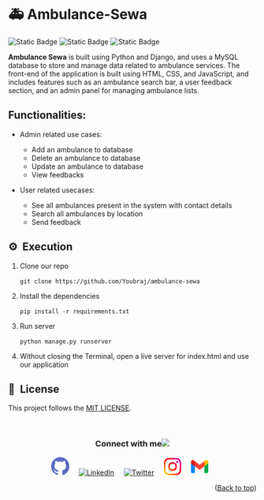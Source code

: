# 🚑 Ambulance-Sewa
![Static Badge](https://img.shields.io/badge/Language-Python-green) ![Static Badge](https://img.shields.io/badge/Framework-Django-brightgreen) ![Static Badge](https://img.shields.io/badge/DB-MySQL-green)

**Ambulance Sewa** is built using Python and Django, and uses a MySQL database to store and manage data related to ambulance services. The front-end of the application is built using HTML, CSS, and JavaScript, and includes features such as an ambulance search bar, a user feedback section, and an admin panel for managing ambulance lists.

## Functionalities:
* Admin related use cases:
  * Add an ambulance to database
  * Delete an ambulance to database
  * Update an ambulance to database
  * View feedbacks

* User related usecases:
  * See all ambulances present in the system with contact details
  * Search all ambulances by location
  * Send feedback

<h2 align="left">⚙️  &nbsp;Execution</h2>

1. Clone our repo
   ```
   git clone https://github.com/Youbraj/ambulance-sewa
   ```
2. Install the dependencies
   ```
   pip install -r requirements.txt
   ```
3. Run server
   ```
   python manage.py runserver
   ```
4. Without closing the Terminal, open a live server for index.html and use our application


<h2 align="left">🪪  &nbsp;License</h2>

This project follows the [MIT LICENSE](https://choosealicense.com/licenses/mit/).

 
<br />

<div align="center">
<h3> Connect with me<a href="https://gifyu.com/image/Zy2f"><img src="https://github.com/milaan9/milaan9/blob/main/Handshake.gif" width="50px"></a>
</h3> 
<p align="center">
    <a href="https://github.com/Youbraj/" target="_blank" rel="noreferrer"><img alt="Github" width="37px" src="https://github.com/himanshu-03/himanshu-03/raw/main/assets/socials/github.png"></a> &nbsp&nbsp&nbsp
    <a href="https://www.linkedin.com/in/youbraj-kafle-b15a53199/" target="_blank"><img alt="LinkedIn" width="35px" src="https://cdn.iconscout.com/icon/free/png-512/free-linkedin-189-721962.png?f=webp&w=256"></a> &nbsp&nbsp&nbsp
    <a href="https://twitter.com/KafleYoubraj" target="_blank"><img alt="Twitter" width="35px" src="https://freelogopng.com/images/all_img/1690643777twitter-x%20logo-png-white.png"></a> &nbsp&nbsp&nbsp
    <a href="https://www.instagram.com/youbraj.kafle" target="_blank"><img alt="Instagram" width="35px" src="https://github.com/himanshu-03/himanshu-03/raw/main/assets/socials/instagram.png"></a> &nbsp&nbsp&nbsp
    <a href="mailto:youbrajk9@gmail.com" target="_blank"><img alt="Gmail" width="35px" src="https://github.com/himanshu-03/himanshu-03/raw/main/assets/socials/gmail.png"></a>&nbsp&nbsp&nbsp
<p align="right">(<a href="#top">Back to top</a>)</p>
</p> 
